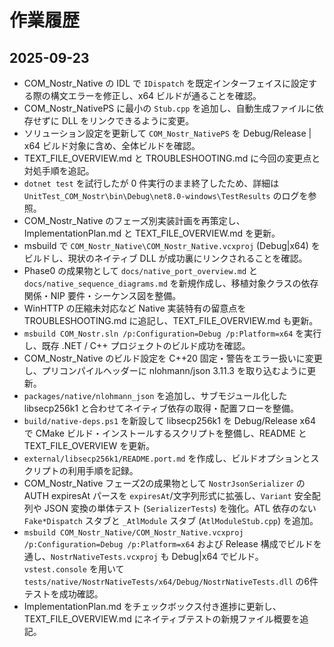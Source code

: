 # 作業履歴

## 2025-09-23
- COM_Nostr_Native の IDL で `IDispatch` を既定インターフェイスに設定する際の構文エラーを修正し、x64 ビルドが通ることを確認。
- COM_Nostr_NativePS に最小の `Stub.cpp` を追加し、自動生成ファイルに依存せずに DLL をリンクできるように変更。
- ソリューション設定を更新して `COM_Nostr_NativePS` を Debug/Release | x64 ビルド対象に含め、全体ビルドを確認。
- TEXT_FILE_OVERVIEW.md と TROUBLESHOOTING.md に今回の変更点と対処手順を追記。
- `dotnet test` を試行したが 0 件実行のまま終了したため、詳細は `UnitTest_COM_Nostr\bin\Debug\net8.0-windows\TestResults` のログを参照。
- COM_Nostr_Native のフェーズ別実装計画を再策定し、ImplementationPlan.md と TEXT_FILE_OVERVIEW.md を更新。
- msbuild で `COM_Nostr_Native\COM_Nostr_Native.vcxproj` (Debug|x64) をビルドし、現状のネイティブ DLL が成功裏にリンクされることを確認。
- Phase0 の成果物として `docs/native_port_overview.md` と `docs/native_sequence_diagrams.md` を新規作成し、移植対象クラスの依存関係・NIP 要件・シーケンス図を整備。
- WinHTTP の圧縮未対応など Native 実装特有の留意点を TROUBLESHOOTING.md に追記し、TEXT_FILE_OVERVIEW.md も更新。
- `msbuild COM_Nostr.sln /p:Configuration=Debug /p:Platform=x64` を実行し、既存 .NET / C++ プロジェクトのビルド成功を確認。
- COM_Nostr_Native のビルド設定を C++20 固定・警告をエラー扱いに変更し、プリコンパイルヘッダーに nlohmann/json 3.11.3 を取り込むように更新。
- `packages/native/nlohmann_json` を追加し、サブモジュール化した libsecp256k1 と合わせてネイティブ依存の取得・配置フローを整備。
- `build/native-deps.ps1` を新設して libsecp256k1 を Debug/Release x64 で CMake ビルド・インストールするスクリプトを整備し、README と TEXT_FILE_OVERVIEW を更新。
- `external/libsecp256k1/README.port.md` を作成し、ビルドオプションとスクリプトの利用手順を記録。
- COM_Nostr_Native フェーズ2の成果物として `NostrJsonSerializer` の AUTH expiresAt パースを `expiresAt`/文字列形式に拡張し、`Variant` 安全配列や JSON 変換の単体テスト (`SerializerTests`) を強化。ATL 依存のない `Fake*Dispatch` スタブと `_AtlModule` スタブ (`AtlModuleStub.cpp`) を追加。
- `msbuild COM_Nostr_Native/COM_Nostr_Native.vcxproj /p:Configuration=Debug /p:Platform=x64` および Release 構成でビルドを通し、`NostrNativeTests.vcxproj` も Debug|x64 でビルド。`vstest.console` を用いて `tests/native/NostrNativeTests/x64/Debug/NostrNativeTests.dll` の6件テストを成功確認。
- ImplementationPlan.md をチェックボックス付き進捗に更新し、TEXT_FILE_OVERVIEW.md にネイティブテストの新規ファイル概要を追記。
